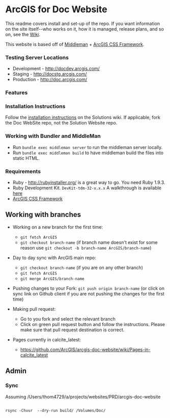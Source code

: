 # ArcGIS for Doc Website

This readme covers install and set-up of the repo. If you want information on the site itself--who works on it, how it is managed, release plans, and so on, see the [Wiki](https://github.com/ArcGIS/arcgis-doc-website/wiki).

This website is based off of [Middleman](http://middlemanapp.com/) + [ArcGIS CSS Framework](http://https://github.com/ArcGIS/arcgis-for-developers-css).

### Testing Server Locations
 * Development - http://docdev.arcgis.com/
 * Staging - http://docstg.arcgis.com/
 * Production - http://doc.arcgis.com/

### Features

### Installation Instructions

Follow the [installation instructions](https://github.com/ArcGIS/arcgis-solutions-website/wiki/Setting-up-your-local-machine) on the Solutions wiki. If applicable, fork the Doc WebSite repo, not the Solution Website repo.


### Working with Bundler and MiddleMan
 * Run `bundle exec middleman server` to run the middleman server locally.
 * Run `bundle exec middleman build` to have middleman build the files into static HTML.

### Requirements
 * Ruby - http://rubyinstaller.org/ is a great way to go. You need Ruby 1.9.3.
 * Ruby Development Kit. `DevKit-tdm-32-x.x.x` A walkthrough is available [here](https://github.com/oneclick/rubyinstaller/wiki/development-kit)
 * [ArcGIS CSS Framework](https://github.com/ArcGIS/arcgis-for-developers-css)

## Working with branches
* Working on a new branch for the first time:
	* `git fetch ArcGIS`
	* `git checkout branch-name`  (if branch name doesn't exist for some reason use `git checkout -b branch-name ArcGIS/branch-name`)


* Day to day sync with ArcGIS main repo:
	* `git checkout branch-name` (if you are on any other branch)
	* `git fetch ArcGIS`
	* `git merge ArcGIS/branch-name`


* Pushing changes to your Fork:
`git push origin branch-name` (or click on sync link on Github client if you are not pushing the changes for the first
time)

* Making pull request:
	* Go to you fork and select the relevant branch
	* Click on green pull request button and follow the instructions. Please make sure that pull request destination is
correct.

* Pages currently in calcite_latest:
  * https://github.com/ArcGIS/arcgis-doc-website/wiki/Pages-in-calcite_latest


## Admin

### Sync

Assuming /Users/thom4729/a/projects/websites/PRD/arcgis-doc-website

```

rsync -Chvur  --dry-run build/ /Volumes/Doc/


```
